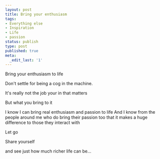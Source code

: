 ```yaml
---
layout: post
title: Bring your enthusiasm
tags:
- Everything else
- Inspiration
- Life
- passion
status: publish
type: post
published: true
meta:
  _edit_last: '1'
---
```

Bring your enthusiasm to life

Don't settle for being a cog in the machine.

It's really not the job your in that matters

But what you bring to it

I know I can bring real enthusiasm and passion to life
And I know from the people around me who do bring their passion too that it makes a huge difference to those they interact with

Let go

Share yourself

and see just how much richer life can be...
